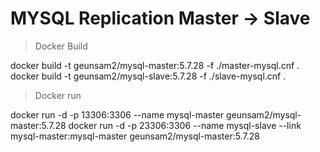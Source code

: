 # MYSQL Replication Master -> Slave

> Docker Build

  docker build -t geunsam2/mysql-master:5.7.28 -f ./master-mysql.cnf .
  docker build -t geunsam2/mysql-slave:5.7.28 -f ./slave-mysql.cnf .
  
 > Docker run
 
  docker run -d -p 13306:3306 --name mysql-master geunsam2/mysql-master:5.7.28
  docker run -d -p 23306:3306 --name mysql-slave --link mysql-master:mysql-master geunsam2/mysql-master:5.7.28
